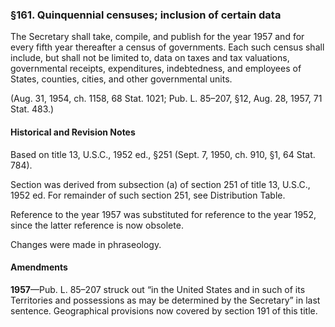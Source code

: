 ### §161. Quinquennial censuses; inclusion of certain data ###

The Secretary shall take, compile, and publish for the year 1957 and for every fifth year thereafter a census of governments. Each such census shall include, but shall not be limited to, data on taxes and tax valuations, governmental receipts, expenditures, indebtedness, and employees of States, counties, cities, and other governmental units.

(Aug. 31, 1954, ch. 1158, 68 Stat. 1021; Pub. L. 85–207, §12, Aug. 28, 1957, 71 Stat. 483.)

#### Historical and Revision Notes ####

Based on title 13, U.S.C., 1952 ed., §251 (Sept. 7, 1950, ch. 910, §1, 64 Stat. 784).

Section was derived from subsection (a) of section 251 of title 13, U.S.C., 1952 ed. For remainder of such section 251, see Distribution Table.

Reference to the year 1957 was substituted for reference to the year 1952, since the latter reference is now obsolete.

Changes were made in phraseology.

#### Amendments ####

**1957**—Pub. L. 85–207 struck out “in the United States and in such of its Territories and possessions as may be determined by the Secretary” in last sentence. Geographical provisions now covered by section 191 of this title.